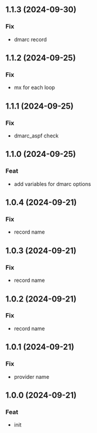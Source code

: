 
## 1.1.3 (2024-09-30)

### Fix

- dmarc record

## 1.1.2 (2024-09-25)

### Fix

- mx for each loop

## 1.1.1 (2024-09-25)

### Fix

- dmarc_aspf check

## 1.1.0 (2024-09-25)

### Feat

- add variables for dmarc options

## 1.0.4 (2024-09-21)

### Fix

- record name

## 1.0.3 (2024-09-21)

### Fix

- record name

## 1.0.2 (2024-09-21)

### Fix

- record name

## 1.0.1 (2024-09-21)

### Fix

- provider name

## 1.0.0 (2024-09-21)

### Feat

- init
